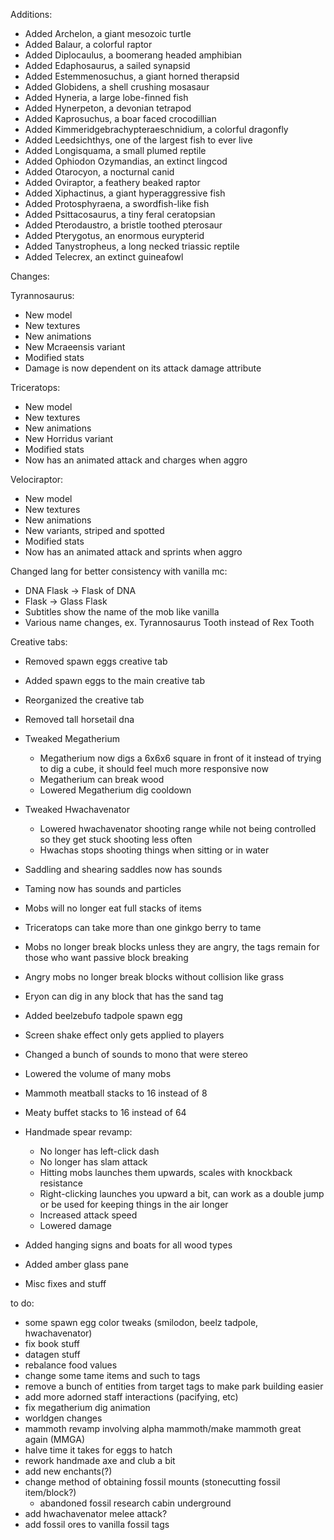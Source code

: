 Additions:

- Added Archelon, a giant mesozoic turtle
- Added Balaur, a colorful raptor
- Added Diplocaulus, a boomerang headed amphibian 
- Added Edaphosaurus, a sailed synapsid
- Added Estemmenosuchus, a giant horned therapsid
- Added Globidens, a shell crushing mosasaur
- Added Hyneria, a large lobe-finned fish
- Added Hynerpeton, a devonian tetrapod
- Added Kaprosuchus, a boar faced crocodillian
- Added Kimmeridgebrachypteraeschnidium, a colorful dragonfly
- Added Leedsichthys, one of the largest fish to ever live
- Added Longisquama, a small plumed reptile
- Added Ophiodon Ozymandias, an extinct lingcod
- Added Otarocyon, a nocturnal canid
- Added Oviraptor, a feathery beaked raptor
- Added Xiphactinus, a giant hyperaggressive fish
- Added Protosphyraena, a swordfish-like fish
- Added Psittacosaurus, a tiny feral ceratopsian
- Added Pterodaustro, a bristle toothed pterosaur
- Added Pterygotus, an enormous eurypterid
- Added Tanystropheus, a long necked triassic reptile
- Added Telecrex, an extinct guineafowl

Changes:

Tyrannosaurus:
- New model
- New textures
- New animations
- New Mcraeensis variant
- Modified stats
- Damage is now dependent on its attack damage attribute

Triceratops:
- New model
- New textures
- New animations
- New Horridus variant
- Modified stats
- Now has an animated attack and charges when aggro

Velociraptor:
- New model
- New textures
- New animations
- New variants, striped and spotted
- Modified stats
- Now has an animated attack and sprints when aggro
  
Changed lang for better consistency with vanilla mc:
- DNA Flask -> Flask of DNA
- Flask -> Glass Flask
- Subtitles show the name of the mob like vanilla
- Various name changes, ex. Tyrannosaurus Tooth instead of Rex Tooth

Creative tabs:
- Removed spawn eggs creative tab
- Added spawn eggs to the main creative tab
- Reorganized the creative tab

- Removed tall horsetail dna
- Tweaked Megatherium
    - Megatherium now digs a 6x6x6 square in front of it instead of trying to dig a cube, it should feel much more responsive now
    - Megatherium can break wood
    - Lowered Megatherium dig cooldown
- Tweaked Hwachavenator
    - Lowered hwachavenator shooting range while not being controlled so they get stuck shooting less often
    - Hwachas stops shooting things when sitting or in water
- Saddling and shearing saddles now has sounds
- Taming now has sounds and particles
- Mobs will no longer eat full stacks of items
- Triceratops can take more than one ginkgo berry to tame
- Mobs no longer break blocks unless they are angry, the tags remain for those who want passive block breaking
- Angry mobs no longer break blocks without collision like grass
- Eryon can dig in any block that has the sand tag
- Added beelzebufo tadpole spawn egg
- Screen shake effect only gets applied to players
- Changed a bunch of sounds to mono that were stereo
- Lowered the volume of many mobs
- Mammoth meatball stacks to 16 instead of 8
- Meaty buffet stacks to 16 instead of 64
- Handmade spear revamp:
    - No longer has left-click dash
    - No longer has slam attack
    - Hitting mobs launches them upwards, scales with knockback resistance
    - Right-clicking launches you upward a bit, can work as a double jump or be used for keeping things in the air longer
    - Increased attack speed
    - Lowered damage
- Added hanging signs and boats for all wood types
- Added amber glass pane
- Misc fixes and stuff

to do:
- some spawn egg color tweaks (smilodon, beelz tadpole, hwachavenator)
- fix book stuff
- datagen stuff
- rebalance food values
- change some tame items and such to tags
- remove a bunch of entities from target tags to make park building easier
- add more adorned staff interactions (pacifying, etc)
- fix megatherium dig animation
- worldgen changes
- mammoth revamp involving alpha mammoth/make mammoth great again (MMGA)
- halve time it takes for eggs to hatch
- rework handmade axe and club a bit
- add new enchants(?)
- change method of obtaining fossil mounts (stonecutting fossil item/block?)
    - abandoned fossil research cabin underground
- add hwachavenator melee attack?
- add fossil ores to vanilla fossil tags
